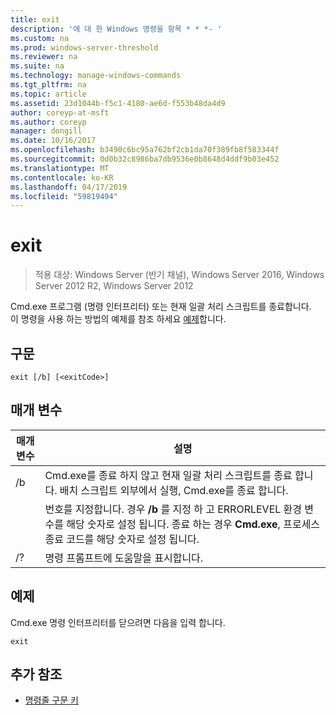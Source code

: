```yaml
---
title: exit
description: '에 대 한 Windows 명령을 항목 * * *- '
ms.custom: na
ms.prod: windows-server-threshold
ms.reviewer: na
ms.suite: na
ms.technology: manage-windows-commands
ms.tgt_pltfrm: na
ms.topic: article
ms.assetid: 23d1044b-f5c1-4180-ae6d-f553b48da4d9
author: coreyp-at-msft
ms.author: coreyp
manager: dongill
ms.date: 10/16/2017
ms.openlocfilehash: b3490c6bc95a762bf2cb1da70f389fb8f583344f
ms.sourcegitcommit: 0d0b32c8986ba7db9536e0b8648d4ddf9b03e452
ms.translationtype: MT
ms.contentlocale: ko-KR
ms.lasthandoff: 04/17/2019
ms.locfileid: "59819494"
---
```

# <a name="exit"></a>exit

>적용 대상: Windows Server (반기 채널), Windows Server 2016, Windows Server 2012 R2, Windows Server 2012

Cmd.exe 프로그램 (명령 인터프리터) 또는 현재 일괄 처리 스크립트를 종료합니다.  
이 명령을 사용 하는 방법의 예제를 참조 하세요 [예제](#BKMK_examples)합니다.  
## <a name="syntax"></a>구문  
```  
exit [/b] [<exitCode>]  
```  
## <a name="parameters"></a>매개 변수  
|매개 변수|설명|  
|-------|--------|  
|/b|Cmd.exe를 종료 하지 않고 현재 일괄 처리 스크립트를 종료 합니다. 배치 스크립트 외부에서 실행, Cmd.exe를 종료 합니다.|  
|<exitCode>|번호를 지정합니다. 경우 **/b** 를 지정 하 고 ERRORLEVEL 환경 변수를 해당 숫자로 설정 됩니다. 종료 하는 경우 **Cmd.exe**, 프로세스 종료 코드를 해당 숫자로 설정 됩니다.|  
|/?|명령 프롬프트에 도움말을 표시합니다.|  
## <a name="BKMK_examples"></a>예제  
Cmd.exe 명령 인터프리터를 닫으려면 다음을 입력 합니다.  
```  
exit  
```  
## <a name="additional-references"></a>추가 참조  
-   [명령줄 구문 키](command-line-syntax-key.md)  
  

